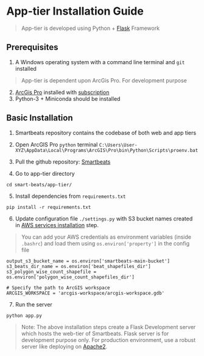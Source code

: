 # App-tier Installation Guide
> App-tier is developed using Python + [Flask](https://flask.palletsprojects.com/en/2.0.x/) Framework

## Prerequisites
1. A Windows operating system with a command line terminal and `git` installed
> App-tier is dependent upon ArcGis Pro. For development purpose
2. [ArcGis Pro](https://pro.arcgis.com/en/pro-app/latest/get-started/get-started.htm) installed with [subscription](https://www.esri.com/en-us/arcgis/products/arcgis-pro/buy)
3. Python-3 + Miniconda should be installed


## Basic Installation
1. Smartbeats repository contains the codebase of both web and app tiers
   
2. Open ArcGIS Pro `python` terminal `C:\Users\User-XYZ\AppData\Local\Programs\ArcGIS\Pro\bin\Python\Scripts\proenv.bat`
   
3. Pull the github repository: [Smartbeats](https://github.com/ASUCICREPO/smart-beats)
   
4. Go to app-tier directory
```
cd smart-beats/app-tier/
```

5. Install dependencies from `requirements.txt`
```
pip install -r requirements.txt
```

6. Update configuration file `./settings.py` with S3 bucket names created in [AWS services installation](https://github.com/ASUCICREPO/smart-beats/blob/master/AWS_Services.md) step.

> You can add your AWS credentials as environment variables (inside `.bashrc`) and load them using `os.environ['property']` in the config file 

```
output_s3_bucket_name = os.environ['smartbeats-main-bucket']
s3_beats_dir_name = os.environ['beat_shapefiles_dir']
s3_polygon_wise_count_shapefile = os.environ['polygon_wise_count_shapefiles_dir']

# Specify the path to ArcGIS workspace
ARCGIS_WORKSPACE = 'arcgis-workspace/arcgis-workspace.gdb'
```

7. Run the server
```
python app.py
```

> Note: The above installation steps create a Flask Development server which hosts the web-tier of Smartbeats. Flask server is for development purpose only. For production environment, use a robust server like deploying on [Apache2](https://httpd.apache.org/docs/2.4/platform/windows.html).